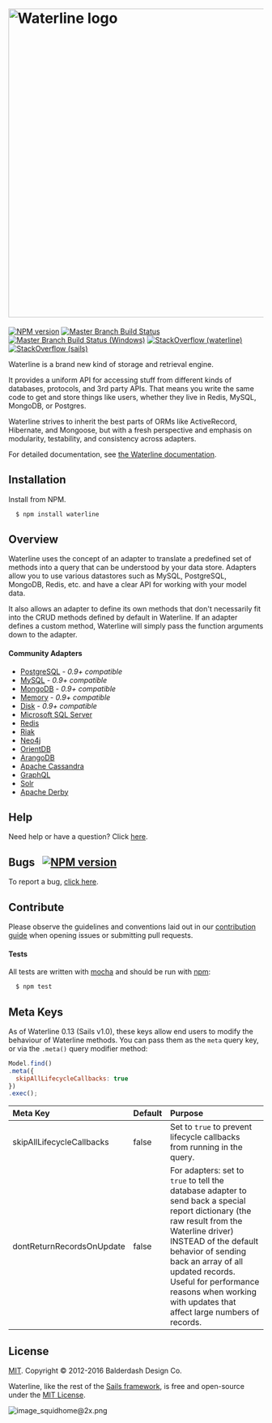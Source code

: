 # [<img title="waterline-logo" src="http://i.imgur.com/3Xqh6Mz.png" width="610px" alt="Waterline logo"/>](http://waterlinejs.org)

[![NPM version](https://badge.fury.io/js/waterline.svg)](http://badge.fury.io/js/waterline)
[![Master Branch Build Status](https://travis-ci.org/balderdashy/waterline.svg?branch=master)](https://travis-ci.org/balderdashy/waterline)
[![Master Branch Build Status (Windows)](https://ci.appveyor.com/api/projects/status/tdu70ax32iymvyq3?svg=true)](https://ci.appveyor.com/project/mikermcneil/waterline)
[![StackOverflow (waterline)](https://img.shields.io/badge/stackoverflow-waterline-blue.svg)]( http://stackoverflow.com/questions/tagged/waterline)
[![StackOverflow (sails)](https://img.shields.io/badge/stackoverflow-sails.js-blue.svg)]( http://stackoverflow.com/questions/tagged/sails.js)

Waterline is a brand new kind of storage and retrieval engine.

It provides a uniform API for accessing stuff from different kinds of databases, protocols, and 3rd party APIs. That means you write the same code to get and store things like users, whether they live in Redis, MySQL, MongoDB, or Postgres.

Waterline strives to inherit the best parts of ORMs like ActiveRecord, Hibernate, and Mongoose, but with a fresh perspective and emphasis on modularity, testability, and consistency across adapters.

For detailed documentation, see [the Waterline documentation](https://github.com/balderdashy/waterline-docs).

## Installation
Install from NPM.

```bash
  $ npm install waterline
```

## Overview
Waterline uses the concept of an adapter to translate a predefined set of methods into a query that can be understood by your data store. Adapters allow you to use various datastores such as MySQL, PostgreSQL, MongoDB, Redis, etc. and have a clear API for working with your model data.

It also allows an adapter to define its own methods that don't necessarily fit into the CRUD methods defined by default in Waterline. If an adapter defines a custom method, Waterline will simply pass the function arguments down to the adapter.

#### Community Adapters

  - [PostgreSQL](https://github.com/balderdashy/sails-postgresql) - *0.9+ compatible*
  - [MySQL](https://github.com/balderdashy/sails-mysql) - *0.9+ compatible*
  - [MongoDB](https://github.com/balderdashy/sails-mongo) - *0.9+ compatible*
  - [Memory](https://github.com/balderdashy/sails-memory) - *0.9+ compatible*
  - [Disk](https://github.com/balderdashy/sails-disk) - *0.9+ compatible*
  - [Microsoft SQL Server](https://github.com/cnect/sails-sqlserver)
  - [Redis](https://github.com/balderdashy/sails-redis)
  - [Riak](https://github.com/balderdashy/sails-riak)
  - [Neo4j](https://github.com/natgeo/sails-neo4j)
  - [OrientDB](https://github.com/appscot/sails-orientdb)
  - [ArangoDB](https://github.com/rosmo/sails-arangodb)
  - [Apache Cassandra](https://github.com/dtoubelis/sails-cassandra)
  - [GraphQL](https://github.com/wistityhq/waterline-graphql)
  - [Solr](https://github.com/sajov/sails-solr)
  - [Apache Derby](https://github.com/dash-/node-sails-derby)



## Help
Need help or have a question?  Click [here](http://sailsjs.com/support).


## Bugs &nbsp; [![NPM version](https://badge.fury.io/js/waterline.svg)](http://npmjs.com/package/waterline)
To report a bug, [click here](http://sailsjs.com/bugs).


## Contribute
Please observe the guidelines and conventions laid out in our [contribution guide](http://sailsjs.com/contribute) when opening issues or submitting pull requests.

#### Tests
All tests are written with [mocha](https://mochajs.org/) and should be run with [npm](https://www.npmjs.com/):

``` bash
  $ npm test
```

## Meta Keys

As of Waterline 0.13 (Sails v1.0), these keys allow end users to modify the behaviour of Waterline methods. You can pass them as the `meta` query key, or via the `.meta()` query modifier method:

```javascript
Model.find()
.meta({
  skipAllLifecycleCallbacks: true
})
.exec();
```

Meta Key                              | Default         | Purpose
:------------------------------------ | :---------------| :------------------------------
skipAllLifecycleCallbacks             | false           | Set to `true` to prevent lifecycle callbacks from running in the query.
dontReturnRecordsOnUpdate             | false           | For adapters: set to `true` to tell the database adapter to send back a special report dictionary (the raw result from the Waterline driver) INSTEAD of the default behavior of sending back an array of all updated records.  Useful for performance reasons when working with updates that affect large numbers of records.



## License
[MIT](http://sailsjs.com/license). Copyright © 2012-2016 Balderdash Design Co.

Waterline, like the rest of the [Sails framework](http://sailsjs.com), is free and open-source under the [MIT License](http://sailsjs.com/license).


![image_squidhome@2x.png](http://sailsjs.com/images/bkgd_squiddy.png)
